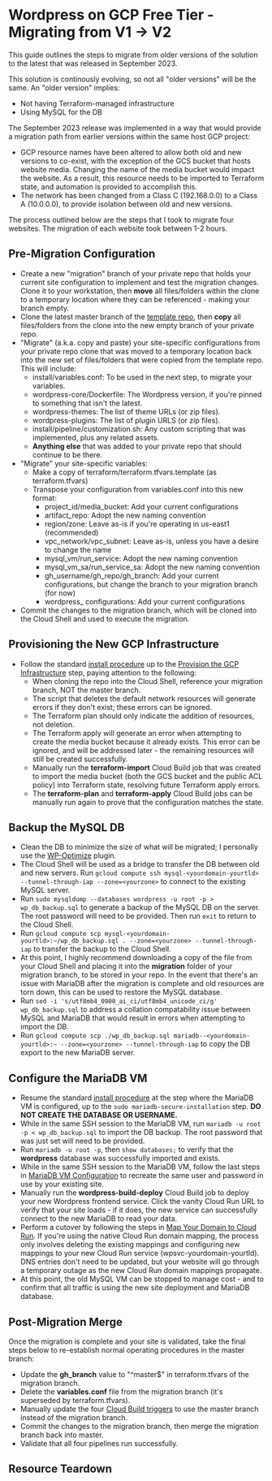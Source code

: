 # Wordpress on GCP Free Tier - Migrating from V1 → V2
This guide outlines the steps to migrate from older versions of the solution to the latest that was released in September 2023.

This solution is continously evolving, so not all "older versions" will be the same. An "older version" implies:
 - Not having Terraform-managed infrastructure
 - Using MySQL for the DB

The September 2023 release was implemented in a way that would provide a migration path from earlier versions within the same host GCP project:
 - GCP resource names have been altered to allow both old and new versions to co-exist, with the exception of the GCS bucket that hosts website media. Changing the name of the media bucket would impact the website. As a result, this resource needs to be imported to Terraform state, and automation is provided to accomplish this.
 - The network has been changed from a Class C (192.168.0.0) to a Class A (10.0.0.0), to provide isolation between old and new versions.

 The process outlined below are the steps that I took to migrate four websites. The migration of each website took between 1-2 hours.


 ## Pre-Migration Configuration
  - Create a new "migration" branch of your private repo that holds your current site configuration to implement and test the migration changes. Clone it to your workstation, then **move** all files/folders within the clone to a temporary location where they can be referenced - making your branch empty.
  - Clone the latest master branch of the [template repo](https://github.com/kslifer/wordpress-on-gcp-free-tier), then **copy** all files/folders from the clone into the new empty branch of your private repo.
  - "Migrate" (a.k.a. copy and paste) your site-specific configurations from your private repo clone that was moved to a temporary location back into the new set of files/folders that were copied from the template repo. This will include:
    - install/variables.conf: To be used in the next step, to migrate your variables.
    - wordpress-core/Dockerfile: The Wordpress version, if you're pinned to something that isn't the latest.
    - wordpress-themes: The list of theme URLs (or zip files).
    - wordpress-plugins: The list of plugin URLS (or zip files).
    - install/pipeline/customization.sh: Any custom scripting that was implemented, plus any related assets.
    - **Anything else** that was added to your private repo that should continue to be there.
  - "Migrate" your site-specific variables:
    - Make a copy of terraform/terraform.tfvars.template (as terraform.tfvars)
    - Transpose your configuration from variables.conf into this new format:
      - project_id/media_bucket: Add your current configurations
      - artifact_repo: Adopt the new naming convention
      - region/zone: Leave as-is if you're operating in us-east1 (recommended)
      - vpc_network/vpc_subnet: Leave as-is, unless you have a desire to change the name
      - mysql_vm/run_service: Adopt the new naming convention
      - mysql_vm_sa/run_service_sa: Adopt the new naming convention
      - gh_username/gh_repo/gh_branch: Add your current configurations, but change the branch to your migration branch (for now)
      - wordpress_ configurations: Add your current configurations
  - Commit the changes to the migration branch, which will be cloned into the Cloud Shell and used to execute the migration.

 ## Provisioning the New GCP Infrastructure
  - Follow the standard [install procedure](https://github.com/kslifer/wordpress-on-gcp-free-tier/blob/master/INSTALL.md) up to the [Provision the GCP Infrastructure](https://github.com/kslifer/wordpress-on-gcp-free-tier/blob/master/INSTALL.md#provision-the-gcp-infrastructure) step, paying attention to the following:
    - When cloning the repo into the Cloud Shell, reference your migration branch, NOT the master branch.
    - The script that deletes the default network resources will generate errors if they don't exist; these errors can be ignored.
    - The Terraform plan should only indicate the addition of resources, not deletion.
    - The Terraform apply will generate an error when attempting to create the media bucket because it already exists. This error can be ignored, and will be addressed later - the remaining resources will still be created successfully.
    - Manually run the **terraform-import** Cloud Build job that was created to import the media bucket (both the GCS bucket and the public ACL policy) into Terraform state, resolving future Terraform apply errors.
    - The **terraform-plan** and **terraform-apply** Cloud Build jobs can be manually run again to prove that the configuration matches the state.

## Backup the MySQL DB
- Clean the DB to minimize the size of what will be migrated; I personally use the [WP-Optimize](https://wordpress.org/plugins/wp-optimize/) plugin.
- The Cloud Shell will be used as a bridge to transfer the DB between old and new servers. Run `gcloud compute ssh mysql-<yourdomain-yourtld> --tunnel-through-iap --zone=<yourzone>` to connect to the existing MySQL server.
- Run `sudo mysqldump --databases wordpress -u root -p > wp_db_backup.sql` to generate a backup of the MySQL DB on the server. The root password will need to be provided. Then run `exit` to return to the Cloud Shell.
- Run `gcloud compute scp mysql-<yourdomain-yourtld>:~/wp_db_backup.sql . --zone=<yourzone> --tunnel-through-iap` to transfer the backup to the Cloud Shell.
- At this point, I highly recommend downloading a copy of the file from your Cloud Shell and placing it into the **migration** folder of your migration branch, to be stored in your repo. In the event that there's an issue with MariaDB after the migration is complete and old resources are torn down, this can be used to restore the MySQL database.
- Run `sed -i 's/utf8mb4_0900_ai_ci/utf8mb4_unicode_ci/g' wp_db_backup.sql` to address a collation compatability issue between MySQL and MariaDB that would result in errors when attempting to import the DB.
- Run `gcloud compute scp ./wp_db_backup.sql mariadb--<yourdomain-yourtld>:~ --zone=<yourzone> --tunnel-through-iap` to copy the DB export to the new MariaDB server.

## Configure the MariaDB VM
- Resume the standard [install procedure](https://github.com/kslifer/wordpress-on-gcp-free-tier/blob/master/INSTALL.md#transfer-configuration-script-to-the-mariadb-vm) at the step where the MariaDB VM is configured, up to the `sudo mariadb-secure-installation` step. **DO NOT CREATE THE DATABASE OR USERNAME.**
- While in the same SSH session to the MariaDB VM, run `mariadb -u root -p < wp_db_backup.sql` to import the DB backup. The root password that was just set will need to be provided.
- Run `mariadb -u root -p`, then `show databases;` to verify that the **wordpress** database was successfully imported and exists.
- While in the same SSH session to the MariaDB VM, follow the last steps in [MariaDB VM Configuration](https://github.com/kslifer/wordpress-on-gcp-free-tier/blob/master/INSTALL.md#mysql-vm-configuration) to recreate the same user and password in use by your existing site.
- Manually run the **wordpress-build-deploy** Cloud Build job to deploy your new Wordpress frontend service. Click the vanity Cloud Run URL to verify that your site loads - if it does, the new service can successfully connect to the new MariaDB to read your data.
- Perform a cutover by following the steps in [Map Your Domain to Cloud Run](https://github.com/kslifer/wordpress-on-gcp-free-tier/blob/master/INSTALL.md#map-your-domain-to-cloud-run). If you're using the native Cloud Run domain mapping, the process only involves deleting the existing mappings and configuring new mappings to your new Cloud Run service (wpsvc-yourdomain-yourtld). DNS entries don't need to be updated, but your website will go through a temporary outage as the new Cloud Run domain mappings propagate.
- At this point, the old MySQL VM can be stopped to manage cost - and to confirm that all traffic is using the new site deployment and MariaDB database.


## Post-Migration Merge
Once the migration is complete and your site is validated, take the final steps below to re-establish normal operating procedures in the master branch:
 - Update the **gh_branch** value to "^master$" in terraform.tfvars of the migration branch.
 - Delete the **variables.conf** file from the migration branch (it's superseded by terraform.tfvars).
 - Manually update the four [Cloud Build triggers](https://console.cloud.google.com/cloud-build/triggers) to use the master branch instead of the migration branch.
 - Commit the changes to the migration branch, then merge the migration branch back into master.
 - Validate that all four pipelines run successfully.

## Resource Teardown
